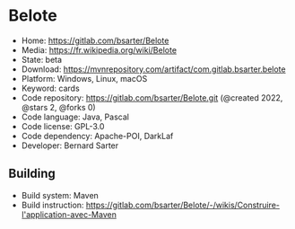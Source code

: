 # Belote

- Home: https://gitlab.com/bsarter/Belote
- Media: https://fr.wikipedia.org/wiki/Belote
- State: beta
- Download: https://mvnrepository.com/artifact/com.gitlab.bsarter.belote
- Platform: Windows, Linux, macOS
- Keyword: cards
- Code repository: https://gitlab.com/bsarter/Belote.git (@created 2022, @stars 2, @forks 0)
- Code language: Java, Pascal
- Code license: GPL-3.0
- Code dependency: Apache-POI, DarkLaf
- Developer: Bernard Sarter

## Building

- Build system: Maven
- Build instruction: https://gitlab.com/bsarter/Belote/-/wikis/Construire-l'application-avec-Maven
